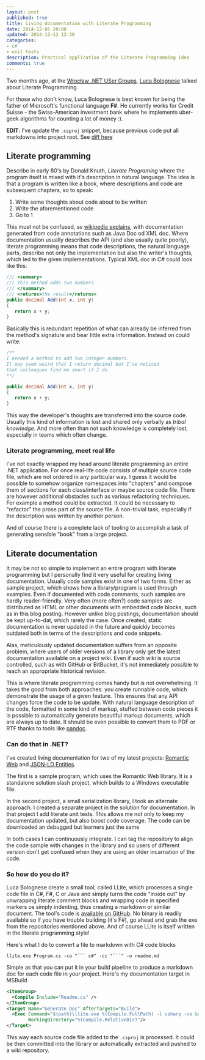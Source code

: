 ```yaml
---
layout: post
published: true
title: Living documentation with Literate Programming
date: 2014-12-05 20:00
updated: 2014-12-12 12:30
categories:
- c#
- unit tests
description: Practical application of the Literate Programming idea
comments: true
---
```


Two months ago, at the [Wrocław .NET USer Groups][spotkanie-69], [Luca Bolognese][luca] talked about Literate Programming.

For those who don't know, Luca Bolognese is best known for being the father of Microsoft's functional language __F#__.
He currently works for Credit Suisse - the Swiss-American investment bank where he implements uber-geek algorithms for
counting a lot of money :).

<!--more-->

__EDIT__: I've update the `.csproj` snippet, because previous code put all markdowns into project root. See [diff here](https://github.com/tpluscode/tpluscode.github.io/commits/source/source/_posts/2014-11-28-literate-documentation.markdown)

## Literate programming

Describe in early 80's by Donald Knuth, _Literate Programing_ where the program itself is mixed with it's description in
natural language. The idea is that a program is written like a book, where descriptions and code are subsequent chapters,
so to speak:

1. Write some thoughts about code about to be written
1. Write the aforementioned code
1. Go to 1

This must not be confused, as [wikipedia explains][code_doc], with documentation generated from code annotations such as
Java Doc od XML doc. Where documentation usually describes the API (and also usually quite poorly), literate programming
means that code descriptions, the natural language parts, describe not only the implementation but also the writer's
thoughts, which led to the given implementations. Typical XML doc in C# could look like this:

``` c#
/// <summary>
/// This method adds two numbers
/// </summary>
/// <returns>the result</returns>
public decimal Add(int x, int y)
{
   return x + y;
}
```

Basically this is redundant repetition of what can already be inferred from the method's signature and bear little extra
information. Instead on could write:

``` c#
/**
I needed a method to add two integer numbers.
It may seem weird that I return decimal but I've noticed
that colleagues find me smart if I do
**/

public decimal Add(int x, int y)
{
   return x + y;
}
```

This way the developer's thoughts are transferred into the source code. Usually this kind of information is lost and
shared only verbally as _tribal knowledge_. And more often than not such knowledge is completely lost, especially in
teams which often change.

### Literate programming, meet real life

I've not exactly wrapped my head around literate programming an entire .NET application. For once real-life code consists
of multiple source code file, which are not ordered in any particular way. I guess it would be possible to somehow
organize namespaces into "chapters" and compose them of sections for each class/interface or maybe source code file.
There are however additional obstacles such as various refactoring techniques. For example a method could be extracted.
It could be necessary to "refactor" the prose part of the source file. A non-trivial task, especially if the description
was written by another person.

And of course there is a complete lack of tooling to accomplish a task of generating sensible "book" from a large project.

## Literate documentation

It may be not so simple to implement an entire program with literate programming but I personally find it very useful
for creating living documentation. Usually code samples exist in one of two forms. Either as sample project, which shows
how a library/program is used through examples. Even if documented with code comments, such samples are hardly reader-friendly.
Very often (more often?) code samples are distributed as HTML or other documents with embedded code blocks, such as in
this blog posting. However unlike blog postings, documentation should be kept up-to-dat, which rarely the case. Once
created, static documentation is never updated in the future and quickly becomes outdated both in terms of the descriptions
and code snippets.

Alas, meticulously updated documentation suffers from an opposite problem, where users of older versions of a library
only get the latest documentation available on a project wiki. Even if such wiki is source controlled, such as with
GitHub or BitBucket, it's not immediately possible to reach an appropriate historical revision.

This is where literate programming comes handy but is not overwhelming. It takes the good from both approaches: you
create runnable code, which demonstrate the usage of a given feature. This ensures that any API changes force the code
to be update. With natural language description of the code, formatted in some kind of markup, stuffed between code
pieces it is possible to automatically generate beautiful markup documents, which are always up to date. It should be
even possible to convert them to PDF or RTF thanks to tools like [pandoc][pandoc].

### Can do that in .NET?

I've created living documentation for two of my latest projects: [Romantic Web][rw] and [JSON-LD Entities][ld-entities].

The first is a sample program, which uses the Romantic Web library. It is a standalone solution slash project, which
builds to a Windows executable file.

In the second project, a small serialization library, I took an alternate approach. I created a separate project in the
solution for documentation. In that project I add literate unit tests. This allows me not only to keep my documentation
updated, but also boost code coverage. The code can be downloaded an debugged but learners just the same

In both cases I can continuously integrate. I can tag the repository to align the code sample with changes in the
library and so users of different version don't get confused when they are using an older incarnation of the code.

### So how do you do it?

Luca Bolognese create a small tool, called LLite, which processes a single code file in C#, F#, C or Java and simply
turns the code "inside out" by unwrapping literate comment blocks and wrapping code in specified markers os simply indenting,
thus creating a markdown or similar document. The tool's code is [available on GitHub][llite]. No binary is readily
available so if you have trouble building (it's F#), go ahead and grab the exe from the repositories mentioned above.
And of course LLite is itself written in the literate programming style!

Here's what I do to convert a file to markdown with C# code blocks

```
llite.exe Program.cs -co "``` c#" -cc "```" -o readme.md
```

Simple as that you can put it in your build pipeline to produce a markdown doc for each code file in your project. Here's
my documentation target in MSBuild

``` xml
<ItemGroup>
  <Compile Include="Readme.cs" />
</ItemGroup>
<Target Name="Generate Doc" AfterTargets="Build">
  <Exec Command="$(path)\llite.exe %(Compile.FullPath) -l csharp -co &quot;``` c#&quot; -cc ```"
        WorkingDirectory="%(Compile.RelativeDir)"/>
</Target>
```

This way each source code file added to the `.csproj` is processed. It could be then committed into the library or
automatically extracted and pushed to a wiki repository.

[spotkanie-69]: http://wrocnet.github.io/2014/09/16/69-spotkanie-wroclawskiej-grupy-net.html
[luca]: http://lucabolognese.wordpress.com/
[code_doc]: http://en.wikipedia.org/wiki/Literate_programming#Contrast_with_documentation_generation
[pandoc]: http://johnmacfarlane.net/pandoc/
[rw]: https://github.com/MakoLab/RomanticWeb.Sample
[ld-entities]: https://github.com/wikibus/JsonLD.Entities/
[llite]: http://github.com/lucabol/LLite
